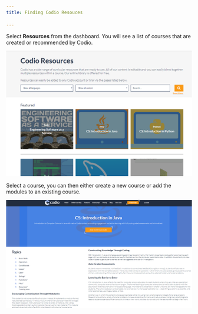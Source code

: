 ```yaml
---
title: Finding Codio Resouces

---
```



Select **Resources** from the dashboard. You will see a list of courses that are created or recommended by Codio.

![CodioResources](/img/manage_classes/codioresources.png)

Select a course, you can then either create a new course or add the modules to an existing course. 

![CreatefromResources](/img/manage_classes/createfromresources.png)


